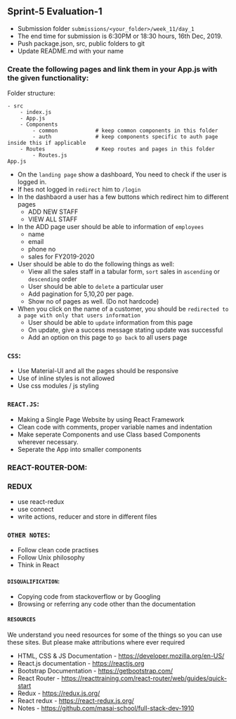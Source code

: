 ## Sprint-5 Evaluation-1

- Submission folder `submissions/<your_folder>/week_11/day_1`
- The end time for submission is 6:30PM or 18:30 hours, 16th Dec, 2019.
- Push package.json, src, public folders to git 
- Update README.md with your name

###  Create the following pages and link them in your App.js with the given functionality:

Folder structure:
```
- src
    - index.js
    - App.js
    - Components
        - common            # keep common components in this folder
        - auth              # keep components specific to auth page inside this if applicable
    - Routes                # Keep routes and pages in this folder
        - Routes.js
App.js
```

- On the `landing page` show a dashboard, You need to check if the user is logged in.
- If hes not logged in `redirect` him to `/login`
- In the dashbaord a user has a few buttons which redirect him to different pages
    - ADD NEW STAFF
    - VIEW ALL STAFF
- In the ADD page user should be able to information of `employees`
    - name
    - email
    - phone no
    - sales for FY2019-2020
- User should be able to do the following things as well:
    - View all the sales staff in a tabular form, `sort` sales in `ascending` or `descending` order
    - User should be able to `delete` a particular user
    - Add pagination for 5,10,20 per page.
    - Show no of pages as well. (Do not hardcode)
- When you click on the name of a customer, you should be `redirected to a page with only that users information`
    - User should be able to `update` information from this page
    - On update, give a success message stating update was successful
    - Add an option on this page to `go back` to all users page


### `CSS`:
- Use Material-UI and all the pages should be responsive
- Use of inline styles is not allowed
- Use css modules / js styling

### `REACT.JS`:
- Making a Single Page Website by using React Framework
- Clean code with comments, proper variable names and indentation
- Make seperate Components and use Class based Components wherever necessary. 
- Seperate the App into smaller components

### REACT-ROUTER-DOM:


### REDUX
- use react-redux
- use connect
- write actions, reducer and store in different files

### `OTHER NOTES`:
- Follow clean code practises
- Follow Unix philosophy
- Think in React

#### `DISQUALIFICATION`:

- Copying code from stackoverflow or by Googling
- Browsing or referring any code other than the documentation

#### `RESOURCES`

We understand you need resources for some of the things so you can use these sites. But please make attributions where ever required

- HTML, CSS & JS Documentation - <https://developer.mozilla.org/en-US/>
- React.js documentation - <https://reactjs.org>
- Bootstrap Documentation - https://getbootstrap.com/
- React Router - https://reacttraining.com/react-router/web/guides/quick-start
- Redux - https://redux.js.org/
- React redux - https://react-redux.js.org/
- Notes - https://github.com/masai-school/full-stack-dev-1910